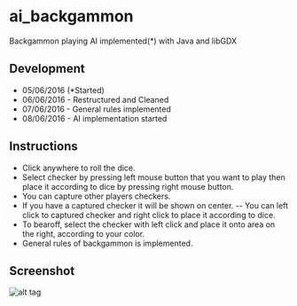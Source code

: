# ai_backgammon
Backgammon playing AI implemented(*) with Java and libGDX

## Development
- 05/06/2016 (*Started)
- 06/06/2016 - Restructured and Cleaned
- 07/06/2016 - General rules implemented
- 08/06/2016 - AI implementation started

## Instructions
- Click anywhere to roll the dice.
- Select checker by pressing left mouse button that you want to play then place it according to dice by pressing right mouse button.
- You can capture other players checkers.
- If you have a captured checker it will be shown on center. 
-- You can left click to captured checker and right click to place it according to dice.
- To bearoff, select the checker with left click and place it onto area on the right, according to your color.
- General rules of backgammon is implemented.

## Screenshot
![alt tag](http://s32.postimg.org/tdw75ww91/image.png)
